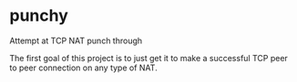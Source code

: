 punchy
======

Attempt at TCP NAT punch through

The first goal of this project is to just get it to make a successful TCP peer to peer connection on any type of NAT.